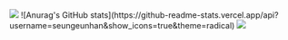 
<img src="https://capsule-render.vercel.app/api?type=waving&height=200&color=gradient&text=Han's%20Gitbub!&fontAlign=76&fontAlignY=47&section=header&reversal=false&animation=twinkling&strokeWidth=0&descAlign=60&descAlignY=60&fontSize=60&rotate=2" />
![Anurag's GitHub stats](https://github-readme-stats.vercel.app/api?username=seungeunhan&show_icons=true&theme=radical)

<img src="https://capsule-render.vercel.app/api?type=waving&height=60&color=gradient&fontAlign=50&fontAlignY=45&section=footer&reversal=false&fontColor=333333&strokeWidth=0&descAlign=60&descAlignY=60" />
